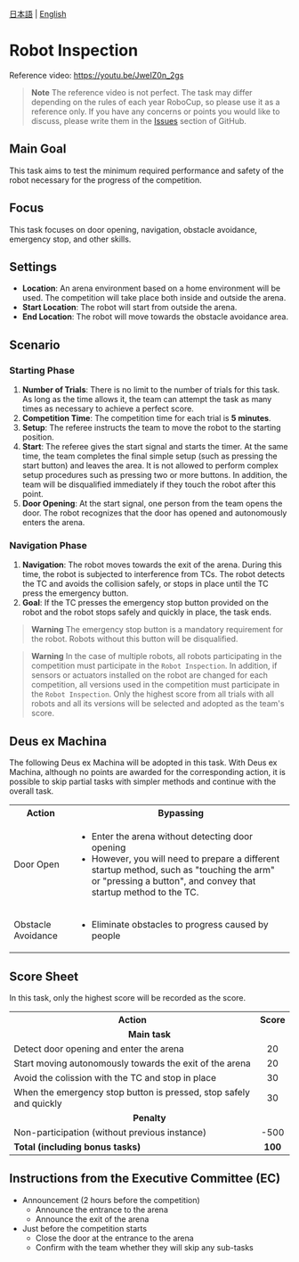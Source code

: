 [日本語](./ri_ja.md) | [English](./ri_en.md)

# Robot Inspection

Reference video: https://youtu.be/JweIZ0n_2gs

> **Note**
> The reference video is not perfect. The task may differ depending on the rules of each year RoboCup, so please use it as a reference only.
> If you have any concerns or points you would like to discuss, please write them in the [Issues](https://github.com/RoboCupAtHomeJP/Rule2023/issues) section of GitHub.


## Main Goal

This task aims to test the minimum required performance and safety of the robot necessary for the progress of the competition.


## Focus

This task focuses on door opening, navigation, obstacle avoidance, emergency stop, and other skills.


## Settings

- **Location**: An arena environment based on a home environment will be used. The competition will take place both inside and outside the arena.
- **Start Location**: The robot will start from outside the arena.
- **End Location**: The robot will move towards the obstacle avoidance area.


## Scenario

### Starting Phase

1. **Number of Trials**: There is no limit to the number of trials for this task. As long as the time allows it, the team can attempt the task as many times as necessary to achieve a perfect score.
1. **Competition Time**: The competition time for each trial is **5 minutes**.
1. **Setup**: The referee instructs the team to move the robot to the starting position.
1. **Start**: The referee gives the start signal and starts the timer. At the same time, the team completes the final simple setup (such as pressing the start button) and leaves the area. It is not allowed to perform complex setup procedures such as pressing two or more buttons. In addition, the team will be disqualified immediately if they touch the robot after this point.
1. **Door Opening**: At the start signal, one person from the team opens the door. The robot recognizes that the door has opened and autonomously enters the arena.

### Navigation Phase

1. **Navigation**: The robot moves towards the exit of the arena. During this time, the robot is subjected to interference from TCs. The robot detects the TC and avoids the collision safely, or stops in place until the TC press the emergency button.
1. **Goal**: If the TC presses the emergency stop button provided on the robot and the robot stops safely and quickly in place, the task ends.

> **Warning**
> The emergency stop button is a mandatory requirement for the robot. Robots without this button will be disqualified.

> **Warning**
> In the case of multiple robots, all robots participating in the competition must participate in the `Robot Inspection`.
> In addition, if sensors or actuators installed on the robot are changed for each competition, all versions used in the competition must participate in the `Robot Inspection`.
> Only the highest score from all trials with all robots and all its versions will be selected and adopted as the team's score.


## Deus ex Machina

The following Deus ex Machina will be adopted in this task. With Deus ex Machina, although no points are awarded for the corresponding action, it is possible to skip partial tasks with simpler methods and continue with the overall task.

<table>
  <tr>
    <th> <b>Action<b> </th>
    <th> <b>Bypassing<b> </th>
  </tr>
  <tr>
    <td> Door Open </td>
    <td>
      <ul>
        <li> Enter the arena without detecting door opening </li>
        <li> However, you will need to prepare a different startup method, such as "touching the arm" or "pressing a button", and convey that startup method to the TC. </li>
      </ul> 
    </td>
  </tr>
   <tr>
    <td> Obstacle Avoidance </td>
    <td>
      <ul>
        <li> Eliminate obstacles to progress caused by people </li>
      </ul> 
    </td>
  </tr>
</table>

   
## Score Sheet

In this task, only the highest score will be recorded as the score.

<table>
  <tr>
    <th> <b>Action</b> </th>
    <th> <b>Score</b> </th>
  </tr>
  <tr>
    <td colspan="2" align="center"> <b>Main task</b> </td>
  </tr>
  <tr>
    <td> Detect door opening and enter the arena </td>
    <td align="center"> 20 </td>
  </tr>
  <tr>
    <td> Start moving autonomously towards the exit of the arena </td>
    <td align="center"> 20 </td>
  </tr>
  <tr>
    <td> Avoid the colission with the TC and stop in place </td>
    <td align="center"> 30 </td>
  </tr>
  <tr>
    <td> When the emergency stop button is pressed, stop safely and quickly </td>
    <td align="center"> 30 </td>
  </tr>
  <tr>
    <td colspan="2" align="center"> <b>Penalty</b> </td>
  </tr>
  <tr>
    <td> Non-participation (without previous instance) </td>
    <td align="center"> -500 </td>
  </tr>
  <tr>
    <td> <b>Total (including bonus tasks)</b> </td>
    <td align="center"> <b>100</b> </td>
  </tr>
</table>


## Instructions from the Executive Committee (EC)

- Announcement (2 hours before the competition)
  - Announce the entrance to the arena
  - Announce the exit of the arena
- Just before the competition starts
  - Close the door at the entrance to the arena
  - Confirm with the team whether they will skip any sub-tasks
